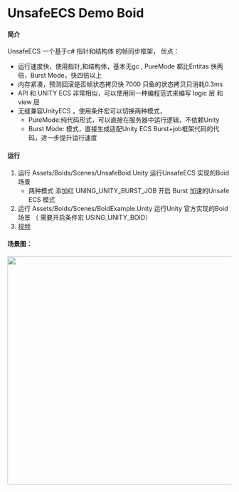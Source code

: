#  UnsafeECS Demo Boid

#### **简介**
UnsafeECS  一个基于c# 指针和结构体 的帧同步框架，
优点：
- 运行速度快，使用指针,和结构体，基本无gc , PureMode 都比Entitas 快两倍，Burst Mode，快四倍以上
- 内存紧凑，预测回滚是否帧状态拷贝快 7000 只鱼的状态拷贝只消耗0.3ms
- API 和 UNITY ECS 非常相似，可以使用同一种编程范式来编写 logic 层 和 view 层
- 无缝兼容UnityECS ，使用条件宏可以切换两种模式，
	- PureMode:纯代码形式，可以直接在服务器中运行逻辑，不依赖Unity 
	- Burst Mode: 模式，直接生成适配Unity ECS Burst+job框架代码的代码，进一步提升运行速度



#### **运行**
1. 运行 Assets/Boids/Scenes/UnsafeBoid.Unity  运行UnsafeECS 实现的Boid 场景
	- 两种模式 添加红 UNING_UNITY_BURST_JOB 开启 Burst 加速的Unsafe ECS 模式  
2. 运行 Assets/Boids/Scenes/BoidExample.Unity  运行Unity 官方实现的Boid 场景  （ 需要开启条件宏 USING_UNITY_BOID）
3. [视频][2]


#### **场景图：** 
<p align="center"> <img src="https://github.com/JiepengTan/JiepengTan.github.io/blob/master/assets/img/blog/UnsafeECS/Boidgif.gif?raw=true" width="512"/></p>


 [1]: https://github.com/JiepengTan/LockstepEngine
 [2]: https://www.bilibili.com/video/av74152979?spm_id_from=333.171.b_686f6d655f636f6d6d656e745f6c697374.2
 